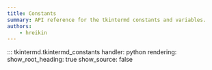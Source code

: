 ```yaml
---
title: Constants
summary: API reference for the tkintermd constants and variables.
authors:
    - hreikin
---
```

::: tkintermd.tkintermd_constants
    handler: python
    <!-- selection:
      members:
        - cur_file -->
    rendering:
      show_root_heading: true
      show_source: false

